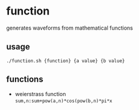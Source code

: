 # function
generates waveforms from mathematical functions

## usage
```
./function.sh {function} {a value} {b value}
```

## functions
* weierstrass function  
  `sum,n:sum+pow(a,n)*cos(pow(b,n)*pi*x`
